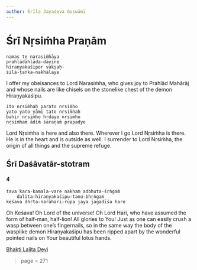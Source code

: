 ```yaml
---
author: Śrīla Jayadeva Goswāmī
---
```


# Śrī Nṛsiṁha Praṇām

    namas te narasiṁhāya
    prahlādāhlāda-dāyine
    hiraṇyakaśipor vakṣaḥ-
    śilā-ṭaṅka-nakhālaye

I offer my obeisances to Lord Narasiṁha, who gives joy to Prahlād Mahārāj and whose nails are like chisels on the stonelike chest of the demon Hiraṇyakaśipu.

    ito nṛsiṁhaḥ parato nṛsiṁho
    yato yato yāmi tato nṛsiṁhaḥ
    bahir nṛsiṁho hṛdaye nṛsiṁho
    nṛsiṁham ādiṁ śaraṇaṁ prapadye

Lord Nṛsiṁha is here and also there. Wherever I go Lord Nṛsiṁha is there. He is in the heart and is outside as well. I surrender to Lord Nṛsiṁha, the origin of all things and the supreme refuge.

## Śrī Daśāvatār-stotram

#### 4

    tava kara-kamala-vare nakham adbhuta-śṛṅgaṁ
        dalita-hiraṇyakaśipu-tanu-bhṛṅgam
    keśava dhṛta-narahari-rūpa jaya jagadīśa hare

Oh Keśava! Oh Lord of the universe! Oh Lord Hari, who have assumed the form of half-man, half-lion! All glories to You! Just as one can easily crush a wasp between one’s fingernails, so in the same way the body of the wasplike demon Hiraṇyakaśipu has been ripped apart by the wonderful pointed nails on Your beautiful lotus hands.


[Bhakti Lalita Devi](https://soundcloud.com/bhakti-lalita-devi/bhakti-lalita-devi-sri-nrsimha-pranam-namas-te-narisimhaya)


> page = 271
